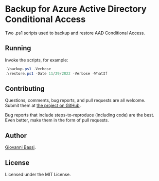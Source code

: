 # Backup for Azure Active Directory Conditional Access

Two .ps1 scripts used to backup and restore AAD Conditional Access.

## Running

Invoke the scripts, for example:

```powershell
.\backup.ps1 -Verbose
.\restore.ps1 -Date 11/29/2022 -Verbose -WhatIf
```

## Contributing

Questions, comments, bug reports, and pull requests are all welcome.  Submit them at
[the project on GitHub](https://github.com/Lambda3/AADConditionalAccessBackup).

Bug reports that include steps-to-reproduce (including code) are the
best. Even better, make them in the form of pull requests.

## Author

[Giovanni Bassi](https://twitter.com/giovannibassi).

## License

Licensed under the MIT License.

